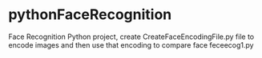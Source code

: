 # pythonFaceRecognition
Face Recognition Python project, create CreateFaceEncodingFile.py file to encode images and then use that encoding to compare face feceecog1.py
